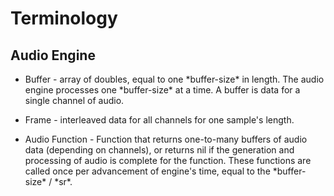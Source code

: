 # Terminology 

## Audio Engine 

* Buffer - array of doubles, equal to one \*buffer-size\* in length.  The audio engine processes one \*buffer-size\* at a time. A buffer is data for a single channel of audio.

* Frame - interleaved data for all channels for one sample's length. 

* Audio Function - Function that returns one-to-many buffers of audio data (depending on channels), or returns nil if the generation and processing of audio is complete for the function. These functions are called once per advancement of engine's time, equal to the \*buffer-size\* / \*sr\*.  


